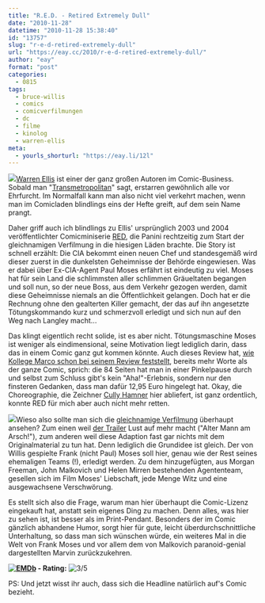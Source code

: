 ```yaml
---
title: "R.E.D. - Retired Extremely Dull"
date: "2010-11-28"
datetime: "2010-11-28 15:38:40"
id: "13757"
slug: "r-e-d-retired-extremely-dull"
url: "https://eay.cc/2010/r-e-d-retired-extremely-dull/"
author: "eay"
format: "post"
categories:
  - 0815
tags:
  - bruce-willis
  - comics
  - comicverfilmungen
  - dc
  - filme
  - kinolog
  - warren-ellis
meta:
  - yourls_shorturl: "https://eay.li/12l"
---
```


![](https://eay.cc/uploads/2010/red1.gif)[Warren Ellis](http://en.wikipedia.org/wiki/Warren_Ellis) ist einer der ganz großen Autoren im Comic-Business. Sobald man "[Transmetropolitan](http://en.wikipedia.org/wiki/Transmetropolitan)" sagt, erstarren gewöhnlich alle vor Ehrfurcht. Im Normalfall kann man also nicht viel verkehrt machen, wenn man im Comicladen blindlings eins der Hefte greift, auf dem sein Name prangt.

Daher griff auch ich blindlings zu Ellis' ursprünglich 2003 und 2004 veröffentlichter Comicminiserie [RED](http://en.wikipedia.org/wiki/Red_%28comics%29), die Panini rechtzeitig zum Start der gleichnamigen Verfilmung in die hiesigen Läden brachte. Die Story ist schnell erzählt: Die CIA bekommt einen neuen Chef und standesgemäß wird dieser zuerst in die dunkelsten Geheimnisse der Behörde eingewiesen. Was er dabei über Ex-CIA-Agent Paul Moses erfährt ist eindeutig zu viel. Moses hat für sein Land die schlimmsten aller schlimmen Gräueltaten begangen und soll nun, so der neue Boss, aus dem Verkehr gezogen werden, damit diese Geheimnisse niemals an die Öffentlichkeit gelangen. Doch hat er die Rechnung ohne den gealterten Killer gemacht, der das auf ihn angesetzte Tötungskommando kurz und schmerzvoll erledigt und sich nun auf den Weg nach Langley macht...

Das klingt eigentlich recht solide, ist es aber nicht. Tötungsmaschine Moses ist weniger als eindimensional, seine Motivation liegt lediglich darin, dass das in einem Comic ganz gut kommen könnte. Auch dieses Review hat, [wie Kollege Marco schon bei seinem Review feststellt](http://www.mindsdelight.de/2010/10/comicreview-red/), bereits mehr Worte als der ganze Comic, sprich: die 84 Seiten hat man in einer Pinkelpause durch und selbst zum Schluss gibt's kein "Aha!"-Erlebnis, sondern nur den finsteren Gedanken, dass man dafür 12,95 Euro hingelegt hat. Okay, die Choreographie, die Zeichner [Cully Hamner](http://cully-hamner.blogspot.com/) hier abliefert, ist ganz ordentlich, konnte RED für mich aber auch nicht mehr retten.

![](https://eay.cc/uploads/2010/red2.jpg)Wieso also sollte man sich die [gleichnamige Verfilmung](http://www.imdb.com/title/tt1245526/) überhaupt ansehen? Zum einen weil [der Trailer](http://www.youtube.com/watch?v=HcX_1AXL1Rw) Lust auf mehr macht ("Alter Mann am Arsch!"), zum anderen weil diese Adaption fast gar nichts mit dem Originalmaterial zu tun hat. Denn lediglich die Grundidee ist gleich. Der von Willis gespielte Frank (nicht Paul) Moses soll hier, genau wie der Rest seines ehemaligen Teams (!), erledigt werden. Zu dem hinzugefügten, aus Morgan Freeman, John Malkovich und Helen Mirren bestehenden Agententeam, gesellen sich im Film Moses' Liebschaft, jede Menge Witz und eine ausgewachsene Verschwörung.

Es stellt sich also die Frage, warum man hier überhaupt die Comic-Lizenz eingekauft hat, anstatt sein eigenes Ding zu machen. Denn alles, was hier zu sehen ist, ist besser als im Print-Pendant. Besonders der im Comic gänzlich abhandene Humor, sorgt hier für gute, leicht überdurchschnittliche Unterhaltung, so dass man sich wünschen würde, ein weiteres Mal in die Welt von Frank Moses und vor allem dem von Malkovich paranoid-genial dargestellten Marvin zurückzukehren.

 **[![EMDb](/uploads/pages/emdb/emdb_mini.gif)](http://eay.cc/emdb/) - Rating:** ![3/5](/uploads/pages/emdb/s_3.gif)

PS: Und jetzt wisst ihr auch, dass sich die Headline natürlich auf's Comic bezieht.
